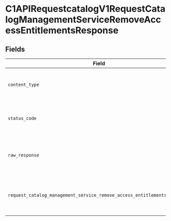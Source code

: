 # C1APIRequestcatalogV1RequestCatalogManagementServiceRemoveAccessEntitlementsResponse


## Fields

| Field                                                                                                                                                                      | Type                                                                                                                                                                       | Required                                                                                                                                                                   | Description                                                                                                                                                                |
| -------------------------------------------------------------------------------------------------------------------------------------------------------------------------- | -------------------------------------------------------------------------------------------------------------------------------------------------------------------------- | -------------------------------------------------------------------------------------------------------------------------------------------------------------------------- | -------------------------------------------------------------------------------------------------------------------------------------------------------------------------- |
| `content_type`                                                                                                                                                             | *str*                                                                                                                                                                      | :heavy_check_mark:                                                                                                                                                         | HTTP response content type for this operation                                                                                                                              |
| `status_code`                                                                                                                                                              | *int*                                                                                                                                                                      | :heavy_check_mark:                                                                                                                                                         | HTTP response status code for this operation                                                                                                                               |
| `raw_response`                                                                                                                                                             | [requests.Response](https://requests.readthedocs.io/en/latest/api/#requests.Response)                                                                                      | :heavy_check_mark:                                                                                                                                                         | Raw HTTP response; suitable for custom response parsing                                                                                                                    |
| `request_catalog_management_service_remove_access_entitlements_response`                                                                                                   | [Optional[shared.RequestCatalogManagementServiceRemoveAccessEntitlementsResponse]](../../models/shared/requestcatalogmanagementserviceremoveaccessentitlementsresponse.md) | :heavy_minus_sign:                                                                                                                                                         | Empty response with a status code indicating success.                                                                                                                      |